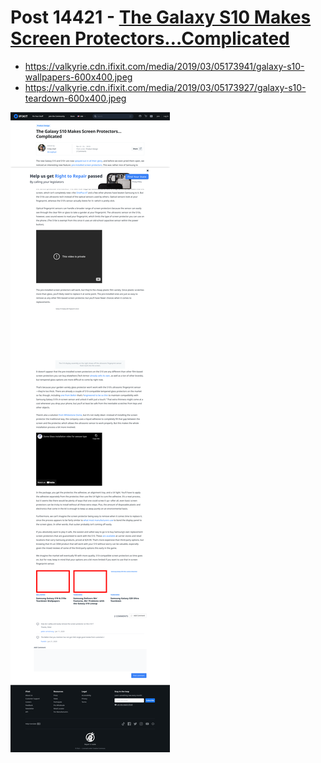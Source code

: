 # Post 14421 - [The Galaxy S10 Makes Screen Protectors&#8230;Complicated](https://www.ifixit.com/News/14421/the-galaxy-s10-makes-screen-protectors-complicated)

- https://valkyrie.cdn.ifixit.com/media/2019/03/05173941/galaxy-s10-wallpapers-600x400.jpeg
- https://valkyrie.cdn.ifixit.com/media/2019/03/05173927/galaxy-s10-teardown-600x400.jpeg

![screencap](screenshots/a2c30d84-59f0-4757-a3c6-f1d98195f666.png)
